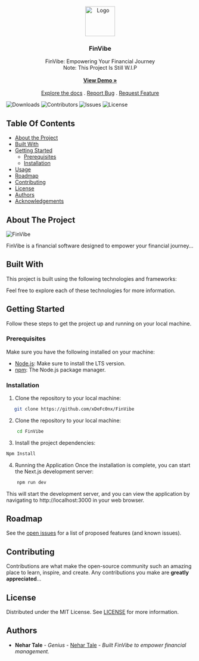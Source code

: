 <br/>
<p align="center">
  <a href="https://github.com/xDeFc0nx/FinVibe">
    <img src="images/logo.png" alt="Logo" width="80" height="80">
  </a>

  <h3 align="center">FinVibe</h3>

  <p align="center">
    FinVibe: Empowering Your Financial Journey
    <br/>
    Note: This Project Is Still W.I.P
    <br/>
    <br/>
    <a href="https://readme.shaankhan.dev"><strong>View Demo »</strong></a>
    <br/>
    <br/>
    <a href="https://github.com/xDeFc0nx/FinVibe">Explore the docs</a>
    .
    <a href="https://github.com/xDeFc0nx/FinVibe/issues">Report Bug</a>
    .
    <a href="https://github.com/xDeFc0nx/FinVibe/issues">Request Feature</a>
  </p>
</p>

![Downloads](https://img.shields.io/github/downloads/xDeFc0nx/FinVibe/total) ![Contributors](https://img.shields.io/github/contributors/xDeFc0nx/FinVibe?color=dark-green)
![Issues](https://img.shields.io/github/issues/xDeFc0nx/FinVibe)
![License](https://img.shields.io/github/license/xDeFc0nx/FinVibe)

## Table Of Contents

- [About the Project](#about-the-project)
- [Built With](#built-with)
- [Getting Started](#getting-started)
  - [Prerequisites](#prerequisites)
  - [Installation](#installation)
- [Usage](#usage)
- [Roadmap](#roadmap)
- [Contributing](#contributing)
- [License](#license)
- [Authors](#authors)
- [Acknowledgements](#acknowledgements)

## About The Project

![FinVibe](YOUR_LOGO_URL)

FinVibe is a financial software designed to empower your financial journey...

## Built With

This project is built using the following technologies and frameworks:

Feel free to explore each of these technologies for more information.

## Getting Started

Follow these steps to get the project up and running on your local machine.

### Prerequisites

Make sure you have the following installed on your machine:

- [Node.js](https://nodejs.org/): Make sure to install the LTS version.
- [npm](https://www.npmjs.com/): The Node.js package manager.

### Installation

1. Clone the repository to your local machine:

```bash
   git clone https://github.com/xDeFc0nx/FinVibe
```

2. Clone the repository to your local machine:

```bash
    cd FinVibe
```

3. Install the project dependencies:

```bash
Npm Install
```

4. Running the Application
   Once the installation is complete, you can start the Next.js development server:

```bash
    npm run dev
```

This will start the development server, and you can view the application by navigating to http://localhost:3000 in your web browser.

## Roadmap

See the [open issues](https://github.com/xDeFx0nz/FinVibe/issues) for a list of proposed features (and known issues).

## Contributing

Contributions are what make the open-source community such an amazing place to learn, inspire, and create. Any contributions you make are **greatly appreciated**...

## License

Distributed under the MIT License. See [LICENSE](https://github.com/xDeFx0nz/FinVibe/blob/main/LICENSE.md) for more information.

## Authors

- **Nehar Tale** - _Genius_ - [Nehar Tale](https://github.com/xDeFc0nx/) - _Built FinVibe to empower financial management._
